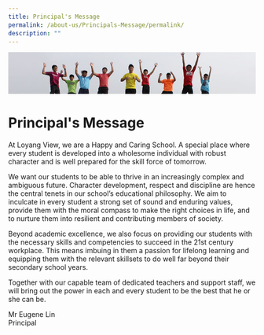 ```yaml
---
title: Principal's Message
permalink: /about-us/Principals-Message/permalink/
description: ""
---
```

![](/images/Banner.jpg)

Principal's Message
===================

At Loyang View, we are a Happy and Caring School. A special place where every student is developed into a wholesome individual with robust character and is well prepared for the skill force of tomorrow.  
  
We want our students to be able to thrive in an increasingly complex and ambiguous future. Character development, respect and discipline are hence the central tenets in our school’s educational philosophy. We aim to inculcate in every student a strong set of sound and enduring values, provide them with the moral compass to make the right choices in life, and to nurture them into resilient and contributing members of society.  
  
Beyond academic excellence, we also focus on providing our students with the necessary skills and competencies to succeed in the 21st century workplace. This means imbuing in them a passion for lifelong learning and equipping them with the relevant skillsets to do well far beyond their secondary school years.  
  
Together with our capable team of dedicated teachers and support staff, we will bring out the power in each and every student to be the best that he or she can be.  

  

Mr Eugene Lin  
Principal